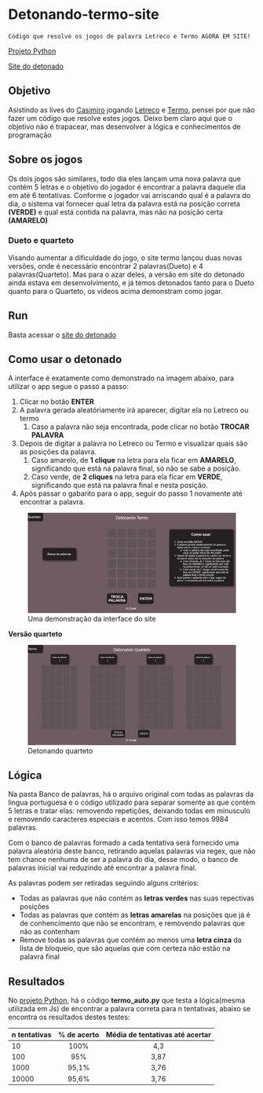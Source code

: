 # Detonando-termo-site
    Código que resolve os jogos de palavra Letreco e Termo AGORA EM SITE!

[Projeto Python](https://github.com/Rafael-Cirino/Detonando-letreco-termo)

[Site do detonado](https://detonando-termo.herokuapp.com/index.html)


## Objetivo
Asistindo as lives do [Casimiro](https://www.youtube.com/c/CortesdoCasimitoOFICIAL) jogando [Letreco](https://www.gabtoschi.com/letreco/) e [Termo](https://term.ooo/), pensei por que não fazer um código que resolve estes jogos. Deixo bem claro aqui que o objetivo não é trapacear, mas desenvolver a lógica e conhecimentos de programação

## Sobre os jogos
Os dois jogos são similares, todo dia eles lançam uma nova palavra que contém 5 letras e o objetivo do jogador é encontrar a palavra daquele dia em até 6 tentativas. Conforme o jogador vai arriscando qual é a palavra do dia, o sistema vai fornecer qual letra da palavra está na posição correta **(VERDE)** e qual está contida na palavra, mas não na posição certa **(AMARELO)**

### Dueto e quarteto
Visando aumentar a dificuldade do jogo, o site termo lançou duas novas versões, onde é necessário encontrar 2 palavras(Dueto) e 4 palavras(Quarteto). Mas para o azar deles, a versão em site do detonado ainda estava em desenvolvimento, e já temos detonados tanto para o Dueto quanto para o Quarteto, os vídeos acima demonstram como jogar.

## Run
Basta acessar o [site do detonado](https://detonando-termo.herokuapp.com/index.html)

## Como usar o detonado

A interface é exatamente como demonstrado na imagem abaixo, para utilizar o app segue o passo a passo:

1. Clicar no botão **ENTER**
2. A palavra gerada aleatóriamente irá aparecer, digitar ela no Letreco ou termo
    1. Caso a palavra não seja encontrada, pode clicar no botão **TROCAR PALAVRA**
3. Depois de digitar a palavra no Letreco ou Termo e visualizar quais são as posições da palavra.
    1. Caso amarelo, de **1 clique** na letra para ela ficar em **AMARELO**, significando que está na palavra final, só não se sabe a posição.
    2. Caso verde, de **2 cliques** na letra para ela ficar em **VERDE**, significando que está na palavra final e nesta posição.
4. Após passar o gabarito para o app, seguir do passo 1 novamente até encontrar a palavra.

<figure>
    <img src="Image/interface_termo.PNG"
         alt="Interface termo">
    <figcaption>Uma demonstração da interface do site</figcaption>
</figure>

**Versão quarteto**

<figure>
    <img src="Image/interface_quarteto.PNG"
         alt="Interface quarteto">
    <figcaption>Detonando quarteto</figcaption>
</figure>

## Lógica

Na pasta Banco de palavras, há o arquivo original com todas as palavras da lingua portuguesa e o código utilizado para separar somente as que contém 5 letras e tratar elas: removendo repetições, deixando todas em minusculo e removendo caracteres especiais e acentos. Com isso temos 9984 palavras.

Com o banco de palavras formado a cada tentativa será fornecido uma palavra aleatória deste banco, retirando aquelas palavras via regex, que não tem chance nenhuma de ser a palavra do dia, desse modo, o banco de palavras inicial vai reduzindo até encontrar a palavra final.

As palavras podem ser retiradas seguindo alguns critérios:

- Todas as palavras que não contém as **letras verdes** nas suas repectivas posições
- Todas as palavras que contém as **letras amarelas** na posições que já é de conhencimento que não se encontram, e removendo palavras que não as contenham
- Remove todas as palavras que contém ao menos uma **letra cinza** da lista de bloqueio, que são aquelas que com certeza não estão na palavra final

## Resultados

No [projeto Python](https://github.com/Rafael-Cirino/Detonando-letreco-termo), há o código **termo_auto.py** que testa a lógica(mesma utilizada em Js) de encontrar a palavra correta para n tentativas, abaixo se encontra os resultados destes testes:

| **n tentativas** 	| **% de acerto** 	| **Média de tentativas até acertar** 	|
|------------------	|:---------------:	|:-----------------------------------:	|
| 10               	|       100%      	|                 4,3                 	|
| 100              	|       95%       	|                 3,87                	|
| 1000             	|      95,1%      	|                 3,76                	|
| 10000            	|      95,6%      	|                 3,76                	|